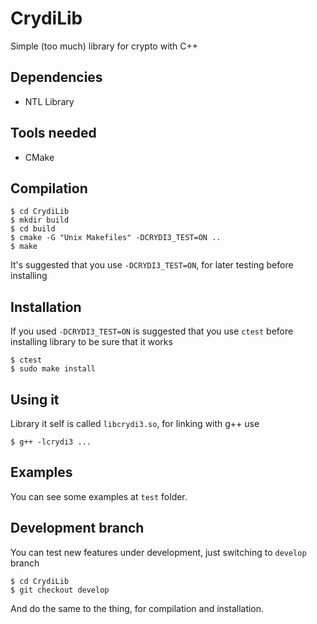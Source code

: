 # CrydiLib

Simple (too much) library for crypto with C++

## Dependencies
- NTL Library

## Tools needed
- CMake

## Compilation
    $ cd CrydiLib
    $ mkdir build
    $ cd build
    $ cmake -G "Unix Makefiles" -DCRYDI3_TEST=ON ..
    $ make

It's suggested that you use ``-DCRYDI3_TEST=ON``, for later testing before installing

## Installation
If you used ``-DCRYDI3_TEST=ON`` is suggested that you use ``ctest`` before
installing library to be sure that it works

    $ ctest
    $ sudo make install

## Using it
Library it self is called ``libcrydi3.so``, for linking with g++ use

    $ g++ -lcrydi3 ...

## Examples
You can see some examples at ``test`` folder.

## Development branch
You can test new features under development, just switching to ``develop``
branch

    $ cd CrydiLib
    $ git checkout develop

And do the same to the thing, for compilation and installation.
